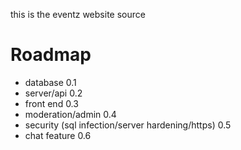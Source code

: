 this is the eventz website source

# Roadmap
- database 0.1
- server/api 0.2
- front end 0.3
- moderation/admin 0.4
- security (sql infection/server hardening/https) 0.5
- chat feature 0.6
